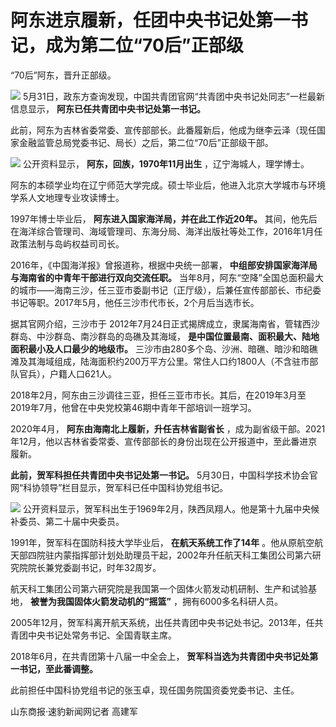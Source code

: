 # 阿东进京履新，任团中央书记处第一书记，成为第二位“70后”正部级

“70后”阿东，晋升正部级。

![](https://inews.gtimg.com/news_bt/ONk9NEQvfB1JGQrmoLfHTWwNRC6LSSu1uJLWY8TsNTGqgAA/1000)
5月31日，政东方查询发现，中国共青团官网“共青团中央书记处同志”一栏最新信息显示， **阿东已任共青团中央书记处第一书记。**

此前，阿东为吉林省委常委、宣传部部长。此番履新后，他成为继李云泽（现任国家金融监管总局党委书记、局长）之后，第二位“70后”正部级干部。

![](https://inews.gtimg.com/news_bt/OUwfv__zFhm9lIjYrFUvfq6sjC4U3_HUTmm1aekqbgUjYAA/1000)
公开资料显示， **阿东，回族，1970年11月出生** ，辽宁海城人，理学博士。

阿东的本硕学业均在辽宁师范大学完成。硕士毕业后，他进入北京大学城市与环境学系人文地理专业攻读博士。

1997年博士毕业后， **阿东进入国家海洋局，并在此工作近20年。**
其间，他先后在海洋综合管理司、海域管理司、东海分局、海洋出版社等处工作，2016年1月任政策法制与岛屿权益司司长。

2016年，《中国海洋报》曾报道称，根据中央统一部署， **中组部安排国家海洋局与海南省的中青年干部进行双向交流任职。**
当年8月，阿东“空降”全国总面积最大的城市——海南三沙，任三亚市委副书记（正厅级），后兼任宣传部部长、市纪委书记等职。2017年5月，他任三沙市代市长，2个月后当选市长。

据其官网介绍，三沙市于 2012年7月24日正式揭牌成立，隶属海南省，管辖西沙群岛、中沙群岛、南沙群岛的岛礁及其海域，
**是中国位置最南、面积最大、陆地面积最小及人口最少的地级市。**
三沙市由280多个岛、沙洲、暗礁、暗沙和暗礁滩及其海域组成，陆海面积约200万平方公里。常住人口约1800人（不含驻市部队官兵），户籍人口621人。

2018年2月，阿东由三沙调往三亚，担任三亚市市长。其后，在2019年3月至2019年7月，他曾在中央党校第46期中青年干部培训一班学习。

2020年4月， **阿东由海南北上履新，升任吉林省副省长**
，成为副省级干部。2021年12月，他以吉林省委常委、宣传部部长的身份出现在公开报道中，至此番进京履新。

**此前，贺军科担任共青团中央书记处第一书记。** 5月30日，中国科学技术协会官网“科协领导”栏目显示，贺军科已任中国科协党组书记。

![](https://inews.gtimg.com/news_bt/Op3vmdR_NSphLX8W1-Y_z3X2gw0PAnwU2J3XaUF6xTf1kAA/1000)
公开资料显示，贺军科出生于1969年2月，陕西凤翔人。他是第十九届中央候补委员、第二十届中央委员。

1991年，贺军科在国防科技大学毕业后， **在航天系统工作了14年**
。他从原航空航天部四院驻内蒙指挥部计划处助理员干起，2002年升任航天科工集团公司第六研究院院长兼党委副书记，时年32周岁。

航天科工集团公司第六研究院是我国第一个固体火箭发动机研制、生产和试验基地， **被誉为我国固体火箭发动机的“摇篮”** ，拥有6000多名科研人员。

2005年12月，贺军科离开航天系统，出任共青团中央书记处书记。2013年，任共青团中央书记处常务书记、全国青联主席。

2018年6月，在共青团第十八届一中全会上， **贺军科当选为共青团中央书记处第一书记，至此番调整。**

此前担任中国科协党组书记的张玉卓，现任国务院国资委党委书记、主任。

山东商报·速豹新闻网记者 高建军

